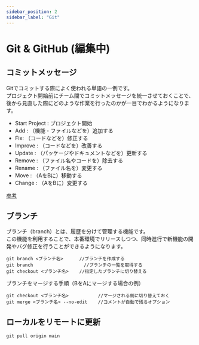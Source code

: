 ```yaml
---
sidebar_position: 2
sidebar_label: "Git"
---
```


# Git & GitHub (編集中)

## コミットメッセージ
Gitでコミットする際によく使われる単語の一例です。  
プロジェクト開始前にチーム間でコミットメッセージを統一させておくことで、後から見直した際にどのような作業を行ったのかが一目でわかるようになります。

- Start Project : プロジェクト開始
- Add : （機能・ファイルなどを）追加する 
- Fix:  （コードなどを）修正する 
- Improve : （コードなどを）改善する 
- Update : （パッケージやドキュメントなどを）更新する 
- Remove : （ファイル名やコードを）除去する 
- Rename : （ファイル名を）変更する 
- Move : （AをBに）移動する 
- Change : （AをBに）変更する

[参考](https://www.tam-tam.co.jp/tipsnote/program/post16686.html)

## ブランチ

ブランチ（branch）とは、履歴を分けて管理する機能です。  
この機能を利用することで、本番環境でリリースしつつ、同時進行で新機能の開発やバグ修正を行うことができるようになります。
```
git branch <ブランチ名>      //ブランチを作成する
git branch                   //ブランチの一覧を取得する
git checkout <ブランチ名>    //指定したブランチに切り替える
```
ブランチをマージする手順（BをAにマージする場合の例）
```
git checkout <ブランチ名>           //マージされる側に切り替えておく
git merge <ブランチ名> --no-edit    //コメントが自動で残るオプション
```

## ローカルをリモートに更新
```
git pull origin main
```